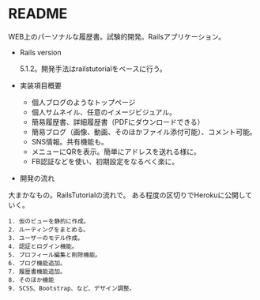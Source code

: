 # README

WEB上のパーソナルな履歴書。試験的開発。Railsアプリケーション。

* Rails version

    5.1.2。開発手法はrailstutorialをベースに行う。

* 実装項目概要

    * 個人ブログのようなトップページ 
    * 個人サムネイル、任意のイメージビジュアル。
    * 簡易履歴書、詳細履歴書（PDFにダウンロードできる）
    * 簡易ブログ（画像、動画、そのほかファイル添付可能）、コメント可能。
    * SNS情報。共有機能も。
    * メニューにQRを表示。簡単にアドレスを送れる様に。
    * FB認証などを使い、初期設定をなるべく楽に。

* 開発の流れ

大まかなもの。RailsTutorialの流れで。
ある程度の区切りでHerokuに公開していく。

    1. 仮のビューを静的に作成。
    2. ルーティングをまとめる。
    3. ユーザーのモデル作成。
    4. 認証とログイン機能。
    5. プロフィール編集と削除機能。
    6. ブログ機能追加。
    7. 履歴書機能追加。
    8. そのほか機能
    9. SCSS、Bootstrap、など、デザイン調整。


